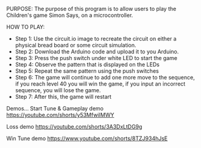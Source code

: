 
PURPOSE:
The purpose of this program is to allow users to play the Children's game Simon Says, 
on a microcontroller.
  
HOW TO PLAY:
- Step 1: Use the circuit.io image to recreate the circuit on either a physical bread board or some circuit simulation.
- Step 2: Download the Arduino code and upload it to you Arduino.
- Step 3: Press the push switch under white LED to start the game
- Step 4: Observe the pattern that is displayed on the LEDs
- Step 5: Repeat the same pattern using the push switches
- Step 6: The game will continue to add one more move to the sequence, if you reach level 40 you will win the game, if you input an incorrect sequence, you will lose the game. 
- Step 7: After this, the game will restart

Demos...
  Start Tune & Gameplay demo
  https://youtube.com/shorts/y53MfwiIMWY

   Loss demo
  https://youtube.com/shorts/3A3DxLtDG9g

  Win Tune demo
  https://www.youtube.com/shorts/8TZJ934hJsE
